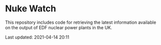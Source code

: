 # Nuke Watch

This repository includes code for retrieving the latest information available on the output of EDF nuclear power plants in the UK.

Last updated: 2021-04-14 20:11
